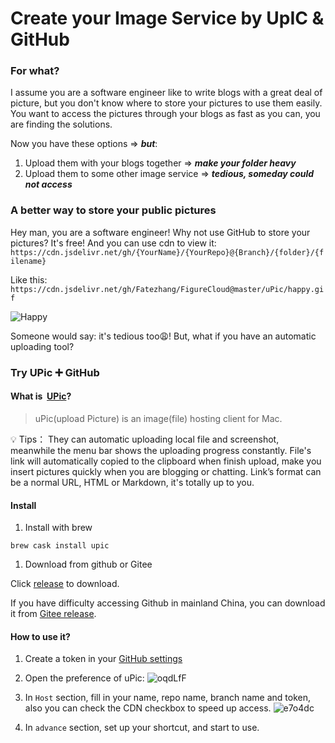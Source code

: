 # Create your Image Service by UpIC & GitHub

### For what?

I assume you are a software engineer like to write blogs with a great deal of picture, but you don't know where to store your pictures
to use them easily. You want to access the pictures through your blogs as fast as you can, you are finding the solutions.

Now you have these options => ***but***:

1. Upload them with your blogs together => ***make your folder heavy***
1. Upload them to some other image service => ***tedious, someday could not access***

### A better way to store your public pictures

Hey man, you are a software engineer! Why not use GitHub to store your pictures? It's free! And you can use cdn to view it:
`https://cdn.jsdelivr.net/gh/{YourName}/{YourRepo}@{Branch}/{folder}/{filename}`

Like this: `https://cdn.jsdelivr.net/gh/Fatezhang/FigureCloud@master/uPic/happy.gif`

![Happy](https://cdn.jsdelivr.net/gh/Fatezhang/FigureCloud@master/uPic/happy.gif)

Someone would say: it's tedious too😩! But, what if you have an automatic uploading tool?

### Try UPic ➕ GitHub

#### What is &nbsp;__[UPic](https://github.com/gee1k/uPic)__?

> uPic(upload Picture) is an image(file) hosting client for Mac.

💡 Tips： They can automatic uploading local file and screenshot, meanwhile the menu bar shows the uploading progress constantly. File's link will automatically copied to the clipboard when finish upload, make you insert pictures quickly when you are blogging or chatting. Link’s format can be a normal URL, HTML or Markdown, it's totally up to you.

#### Install

1. Install with brew

`brew cask install upic`

1. Download from github or Gitee

Click [release](https://github.com/gee1k/uPic/releases) to download.

If you have difficulty accessing Github in mainland China, you can download it from [Gitee release](https://github.com/gee1k/uPic/releases).

#### How to use it?

1. Create a token in your [GitHub settings](https://github.com/settings/tokens)
1. Open the preference of uPic: 
   ![oqdLfF](https://cdn.jsdelivr.net/gh/Fatezhang/FigureCloud@master/uPic/oqdLfF.png)

1. In `Host` section, fill in your name, repo name, branch name and token, also you can check the CDN checkbox to speed up access.
   ![e7o4dc](https://cdn.jsdelivr.net/gh/Fatezhang/FigureCloud@master/uPic/e7o4dc.png)
   
1. In `advance` section, set up your shortcut, and start to use.
